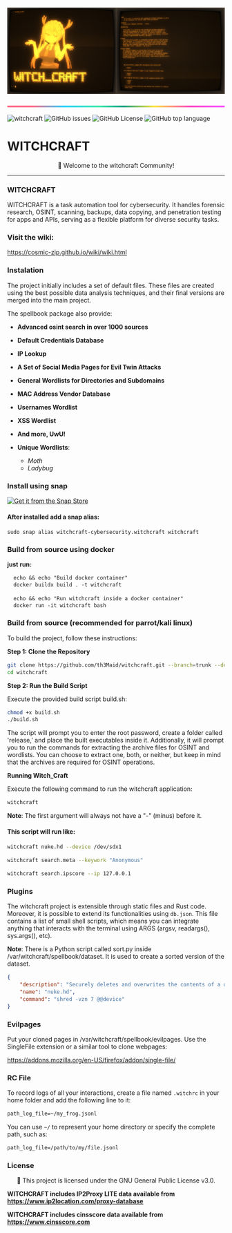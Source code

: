![banner](docs/documentation/media_kit/splited.png)

![banner](docs/documentation/images/lineBar.png)

![witchcraft](https://img.shields.io/github/actions/workflow/status/th3maid/witchcraft/witchcraft.yml)
![GitHub issues](https://img.shields.io/github/issues/th3maid/witchcraft)
![GitHub License](https://img.shields.io/github/license/th3maid/witchcraft)
![GitHub top language](https://img.shields.io/github/languages/top/th3maid/witchcraft)

<p align="center">
  <h1>WITCHCRAFT</h1>
</p>

<p align="center">
  🎉 Welcome to the witchcraft Community!
</p>

---

### WITCHCRAFT

WITCHCRAFT is a task automation tool for cybersecurity. It handles forensic research, OSINT, scanning, backups, data copying, and penetration testing for apps and APIs, serving as a flexible platform for diverse security tasks.

### Visit the wiki:

https://cosmic-zip.github.io/wiki/wiki.html

### Instalation

The project initially includes a set of default files. These files
are created using the best possible data analysis techniques, and
their final versions are merged into the main project.

The spellbook package also provide:

-   **Advanced osint search in over 1000 sources**
-   **Default Credentials Database**
-   **IP Lookup**
-   **A Set of Social Media Pages for Evil Twin Attacks**
-   **General Wordlists for Directories and Subdomains**
-   **MAC Address Vendor Database**
-   **Usernames Wordlist**
-   **XSS Wordlist**
-   **And more, UwU!**

-   **Unique Wordlists**:

    -   _Moth_
    -   _Ladybug_

### Install using snap

<p class=center>
  <a href="https://snapcraft.io/witchcraft-cybersecurity">
    <img alt="Get it from the Snap Store" src="https://snapcraft.io/static/images/badges/en/snap-store-black.svg" />
  </a>
</p>

#### After installed add a snap alias:

```console
sudo snap alias witchcraft-cybersecurity.witchcraft witchcraft
```

### Build from source using docker

**just run:**

```console
  echo && echo "Build docker container"
  docker buildx build . -t witchcraft

  echo && echo "Run witchcraft inside a docker container"
  docker run -it witchcraft bash
```

### Build from source (recommended for parrot/kali linux)

To build the project, follow these instructions:

**Step 1: Clone the Repository**

```bash
git clone https://github.com/th3Maid/witchcraft.git --branch=trunk --depth 1
cd witchcraft
```

**Step 2: Run the Build Script**

Execute the provided build script build.sh:

```bash
chmod +x build.sh
./build.sh
```

The script will prompt you to enter the root password, create a folder called 'release,' and place the built executables inside it. Additionally, it will prompt you to run the commands for extracting the archive files for OSINT and wordlists. You can choose to extract one, both, or neither, but keep in mind that the archives are required for OSINT operations.

**Running Witch_Craft**

Execute the following command to run the witchcraft application:

```bash
witchcraft
```

**Note**: The first argument will always not have a "-" (minus) before it.

#### This script will run like:

```bash
witchcraft nuke.hd --device /dev/sdx1
```

```bash
witchcraft search.meta --keywork "Anonymous"
```

```bash
witchcraft search.ipscore --ip 127.0.0.1
```

### Plugins

The witchcraft project is extensible through static files and Rust code. Moreover, it is possible to extend its functionalities using `db.json`. This file contains a list of small shell scripts, which means you can integrate anything that interacts with the terminal using ARGS (argsv, readargs(), sys.args(), etc).

**Note**: There is a Python script called sort.py inside /var/witchcraft/spellbook/dataset. It is used to create a sorted version of the dataset.

```json
{
    "description": "Securely deletes and overwrites the contents of a device seven times",
    "name": "nuke.hd",
    "command": "shred -vzn 7 @@device"
}
```

### Evilpages

Put your cloned pages in /var/witchcraft/spellbook/evilpages. Use the SingleFile extension or a similar tool to clone webpages:

https://addons.mozilla.org/en-US/firefox/addon/single-file/

### RC File

To record logs of all your interactions, create a file named `.witchrc` in your home folder and add the following line to it:

```txt
path_log_file=~/my_frog.jsonl
```

You can use `~/` to represent your home directory or specify the complete path, such as:

```txt
path_log_file=/path/to/my/file.jsonl
```

### License

<p align="center">
  🎉 This project is licensed under the GNU General Public License v3.0.
</p>

**WITCHCRAFT includes IP2Proxy LITE data available from https://www.ip2location.com/proxy-database**

**WITCHCRAFT includes cinsscore data available from https://www.cinsscore.com**
